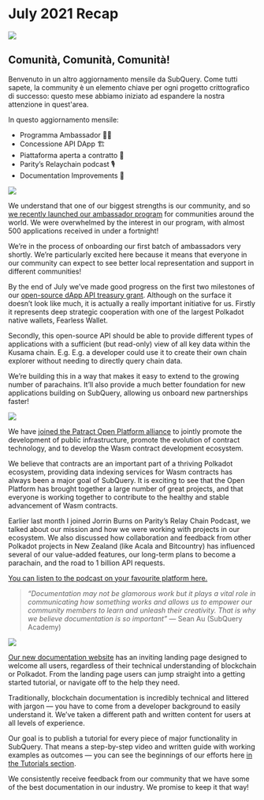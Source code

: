 # July 2021 Recap

![](https://miro.medium.com/max/1400/1*2z3_9s-SY7dAvfe6xf9IDA.png)

## Comunità, Comunità, Comunità!

Benvenuto in un altro aggiornamento mensile da SubQuery. Come tutti sapete, la community è un elemento chiave per ogni progetto crittografico di successo: questo mese abbiamo iniziato ad espandere la nostra attenzione in quest'area.

In questo aggiornamento mensile:

- Programma Ambassador 👩💼
- Concessione API DApp 🏗
- Piattaforma aperta a contratto 🌃
- Parity’s Relaychain podcast 🎙
- Documentation Improvements 📑

![](https://miro.medium.com/max/1400/0*pe3Z3x1lGb_RLa5x)

We understand that one of our biggest strengths is our community, and so [we recently launched our ambassador program](../blogs/20210713-Introducing-the-SubQuery-Ambassador-Program.md) for communities around the world. We were overwhelmed by the interest in our program, with almost 500 applications received in under a fortnight!

We’re in the process of onboarding our first batch of ambassadors very shortly. We’re particularly excited here because it means that everyone in our community can expect to see better local representation and support in different communities!

By the end of July we’ve made good progress on the first two milestones of our [open-source dApp API treasury grant](https://kusama.polkassembly.io/treasury/95). Although on the surface it doesn’t look like much, it is actually a really important initiative for us. Firstly it represents deep strategic cooperation with one of the largest Polkadot native wallets, Fearless Wallet.

Secondly, this open-source API should be able to provide different types of applications with a sufficient (but read-only) view of all key data within the Kusama chain. E.g. E.g. a developer could use it to create their own chain explorer without needing to directly query chain data.

We’re building this in a way that makes it easy to extend to the growing number of parachains. It’ll also provide a much better foundation for new applications building on SubQuery, allowing us onboard new partnerships faster!

![](https://miro.medium.com/max/1400/0*AhM68fyjjSp_2edZ)

We have [joined the Patract Open Platform alliance](../blogs/20210714-SubQuery-is-Joining-the-Patract-Open-Platform.md) to jointly promote the development of public infrastructure, promote the evolution of contract technology, and to develop the Wasm contract development ecosystem.

We believe that contracts are an important part of a thriving Polkadot ecosystem, providing data indexing services for Wasm contracts has always been a major goal of SubQuery. It is exciting to see that the Open Platform has brought together a large number of great projects, and that everyone is working together to contribute to the healthy and stable advancement of Wasm contracts.

Earlier last month I joined Jorrin Burns on Parity’s Relay Chain Podcast, we talked about our mission and how we were working with projects in our ecosystem. We also discussed how collaboration and feedback from other Polkadot projects in New Zealand (like Acala and Bitcountry) has influenced several of our value-added features, our long-term plans to become a parachain, and the road to 1 billion API requests.

[You can listen to the podcast on your favourite platform here.](https://relaychain.fm/35-querying-the-worlds-data-with-subquery)

> _“Documentation may not be glamorous work but it plays a vital role in communicating how something works and allows us to empower our community members to learn and unleash their creativity. That is why we believe documentation is so important”_ — Sean Au (SubQuery Academy)

![](https://miro.medium.com/max/1200/0*tvcfXFxHc6shdmAy.gif)

[Our new documentation website](https://doc.subquery.network/) has an inviting landing page designed to welcome all users, regardless of their technical understanding of blockchain or Polkadot. From the landing page users can jump straight into a getting started tutorial, or navigate off to the help they need.

Traditionally, blockchain documentation is incredibly technical and littered with jargon — you have to come from a developer background to easily understand it. We’ve taken a different path and written content for users at all levels of experience.

Our goal is to publish a tutorial for every piece of major functionality in SubQuery. That means a step-by-step video and written guide with working examples as outcomes — you can see the beginnings of our efforts here [in the Tutorials section](https://doc.subquery.network/tutorials_examples/howto.html).

We consistently receive feedback from our community that we have some of the best documentation in our industry. We promise to keep it that way!
